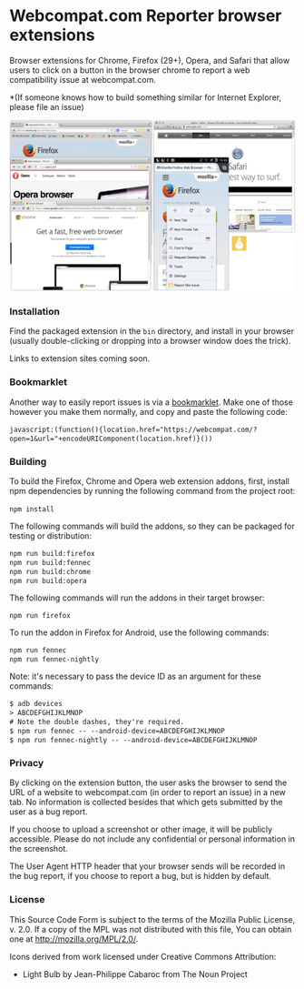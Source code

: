 # Webcompat.com Reporter browser extensions

Browser extensions for Chrome, Firefox (29+), Opera, and Safari that allow users to click on a button in the browser chrome to report a web compatibility issue at webcompat.com.

*(If someone knows how to build something similar for Internet Explorer, please file an issue)

![Screenshots of browsers with installed extension](screenshots.jpg)

### Installation

Find the packaged extension in the `bin` directory, and install in your browser (usually double-clicking or dropping into a browser window does the trick).

Links to extension sites coming soon.

### Bookmarklet

Another way to easily report issues is via a [bookmarklet](http://en.wikipedia.org/wiki/Bookmarklet). Make one of those however you make them normally, and copy and paste the following code:

```
javascript:(function(){location.href="https://webcompat.com/?open=1&url="+encodeURIComponent(location.href)}())
```

### Building

To build the Firefox, Chrome and Opera web extension addons, first, install npm dependencies by running the following command from the project root:

`npm install`

The following commands will build the addons, so they can be packaged for testing or distribution:

```
npm run build:firefox
npm run build:fennec
npm run build:chrome
npm run build:opera
```

The following commands will run the addons in their target browser:

```
npm run firefox
```

To run the addon in Firefox for Android, use the following commands:

```
npm run fennec
npm run fennec-nightly
```

Note: it's necessary to pass the device ID as an argument for these commands:

```
$ adb devices
> ABCDEFGHIJKLMNOP
# Note the double dashes, they're required.
$ npm run fennec -- --android-device=ABCDEFGHIJKLMNOP
$ npm run fennec-nightly -- --android-device=ABCDEFGHIJKLMNOP
````



### Privacy

By clicking on the extension button, the user asks the browser to send the URL of a website to webcompat.com (in order to report an issue) in a new tab. No information is collected besides that which gets submitted by the user as a bug report.

If you choose to upload a screenshot or other image, it will be publicly accessible. Please do not include any confidential or personal information in the screenshot.

The User Agent HTTP header that your browser sends will be recorded in the bug report, if you choose to report a bug, but is hidden by default.


### License

This Source Code Form is subject to the terms of the Mozilla Public
License, v. 2.0. If a copy of the MPL was not distributed with this
file, You can obtain one at http://mozilla.org/MPL/2.0/.

Icons derived from work licensed under Creative Commons Attribution:

* Light Bulb by Jean-Philippe Cabaroc from The Noun Project
